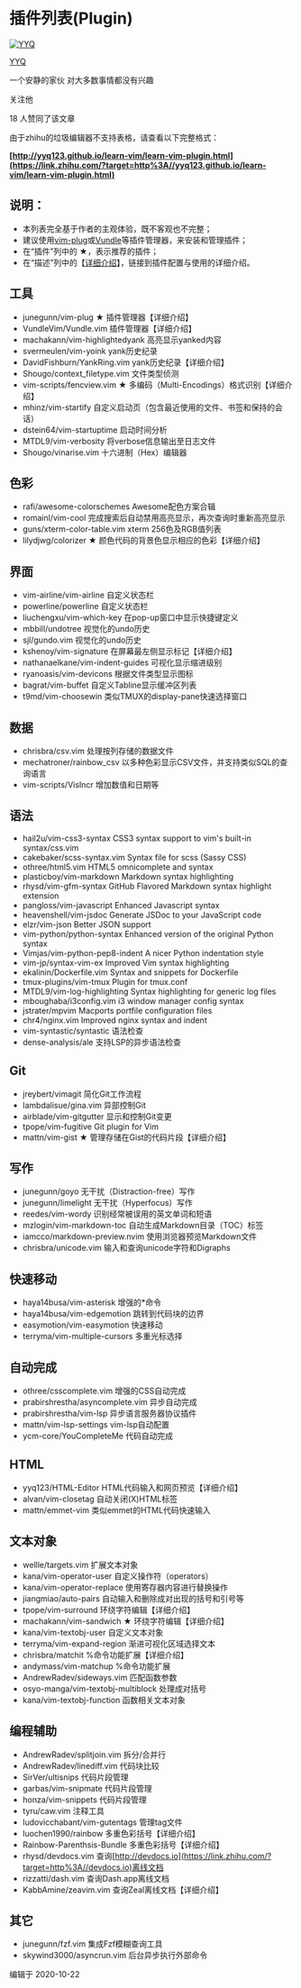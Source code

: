 # 插件列表(Plugin)

[![YYQ](https://pic3.zhimg.com/v2-c4432de041354a82800b86e53483c9c7_xs.jpg?source=172ae18b)](https://www.zhihu.com/people/anthony.yuan)

[YYQ](https://www.zhihu.com/people/anthony.yuan)

一个安静的家伙 对大多数事情都没有兴趣

关注他

18 人赞同了该文章

由于zhihu的垃圾编辑器不支持表格，请查看以下完整格式：

**[http://yyq123.github.io/learn-vim/learn-vim-plugin.html](https://link.zhihu.com/?target=http%3A//yyq123.github.io/learn-vim/learn-vim-plugin.html)**

## 说明：

- 本列表完全基于作者的主观体验，既不客观也不完整；
- 建议使用[vim-plug](https://link.zhihu.com/?target=http%3A//yyq123.github.io/learn-vim/learn-vi-102-plugin-plug.html)或[Vundle](https://link.zhihu.com/?target=http%3A//yyq123.github.io/learn-vim/learn-vi-101-plugin-vundle.html)等插件管理器，来安装和管理插件；
- 在“插件”列中的 ★，表示推荐的插件；
- 在“描述”列中的【[详细介绍](https://link.zhihu.com/?target=http%3A//yyq123.github.io/learn-vim/learn-vi-00-00-TOC.html)】，链接到插件配置与使用的详细介绍。

## 工具

- junegunn/vim-plug ★ 插件管理器【详细介绍】
- VundleVim/Vundle.vim 插件管理器【详细介绍】
- machakann/vim-highlightedyank 高亮显示yanked内容
- svermeulen/vim-yoink yank历史纪录
- DavidFishburn/YankRing.vim yank历史纪录【详细介绍】
- Shougo/context_filetype.vim 文件类型侦测
- vim-scripts/fencview.vim ★ 多编码（Multi-Encodings）格式识别【详细介绍】
- mhinz/vim-startify 自定义启动页（包含最近使用的文件、书签和保持的会话）
- dstein64/vim-startuptime 启动时间分析
- MTDL9/vim-verbosity 将verbose信息输出至日志文件
- Shougo/vinarise.vim 十六进制（Hex）编辑器

## 色彩

- rafi/awesome-colorschemes Awesome配色方案合辑
- romainl/vim-cool 完成搜索后自动禁用高亮显示，再次查询时重新高亮显示
- guns/xterm-color-table.vim xterm 256色及RGB值列表
- lilydjwg/colorizer ★ 颜色代码的背景色显示相应的色彩【详细介绍】

## 界面

- vim-airline/vim-airline 自定义状态栏
- powerline/powerline 自定义状态栏
- liuchengxu/vim-which-key 在pop-up窗口中显示快捷键定义
- mbbill/undotree 视觉化的undo历史
- sjl/gundo.vim 视觉化的undo历史
- kshenoy/vim-signature 在屏幕最左侧显示标记【详细介绍】
- nathanaelkane/vim-indent-guides 可视化显示缩进级别
- ryanoasis/vim-devicons 根据文件类型显示图标
- bagrat/vim-buffet 自定义Tabline显示缓冲区列表
- t9md/vim-choosewin 类似TMUX的display-pane快速选择窗口

## 数据

- chrisbra/csv.vim 处理按列存储的数据文件
- mechatroner/rainbow_csv 以多种色彩显示CSV文件，并支持类似SQL的查询语言
- vim-scripts/VisIncr 增加数值和日期等

## 语法

- hail2u/vim-css3-syntax CSS3 syntax support to vim's built-in syntax/css.vim
- cakebaker/scss-syntax.vim Syntax file for scss (Sassy CSS)
- othree/html5.vim HTML5 omnicomplete and syntax
- plasticboy/vim-markdown Markdown syntax highlighting
- rhysd/vim-gfm-syntax GitHub Flavored Markdown syntax highlight extension
- pangloss/vim-javascript Enhanced Javascript syntax
- heavenshell/vim-jsdoc Generate JSDoc to your JavaScript code
- elzr/vim-json Better JSON support
- vim-python/python-syntax Enhanced version of the original Python syntax
- Vimjas/vim-python-pep8-indent A nicer Python indentation style
- vim-jp/syntax-vim-ex Improved Vim syntax highlighting
- ekalinin/Dockerfile.vim Syntax and snippets for Dockerfile
- tmux-plugins/vim-tmux Plugin for tmux.conf
- MTDL9/vim-log-highlighting Syntax highlighting for generic log files
- mboughaba/i3config.vim i3 window manager config syntax
- jstrater/mpvim Macports portfile configuration files
- chr4/nginx.vim Improved nginx syntax and indent
- vim-syntastic/syntastic 语法检查
- dense-analysis/ale 支持LSP的异步语法检查

## Git

- jreybert/vimagit 简化Git工作流程
- lambdalisue/gina.vim 异部控制Git
- airblade/vim-gitgutter 显示和控制Git变更
- tpope/vim-fugitive Git plugin for Vim
- mattn/vim-gist ★ 管理存储在Gist的代码片段【详细介绍】

## 写作

- junegunn/goyo 无干扰（Distraction-free）写作
- junegunn/limelight 无干扰（Hyperfocus）写作
- reedes/vim-wordy 识别经常被误用的英文单词和短语
- mzlogin/vim-markdown-toc 自动生成Markdown目录（TOC）标签
- iamcco/markdown-preview.nvim 使用浏览器预览Markdown文件
- chrisbra/unicode.vim 输入和查询unicode字符和Digraphs

## 快速移动

- haya14busa/vim-asterisk 增强的*命令
- haya14busa/vim-edgemotion 跳转到代码块的边界
- easymotion/vim-easymotion 快速移动
- terryma/vim-multiple-cursors 多重光标选择

## 自动完成

- othree/csscomplete.vim 增强的CSS自动完成
- prabirshrestha/asyncomplete.vim 异步自动完成
- prabirshrestha/vim-lsp 异步语言服务器协议插件
- mattn/vim-lsp-settings vim-lsp自动配置
- ycm-core/YouCompleteMe 代码自动完成

## HTML

- yyq123/HTML-Editor HTML代码输入和网页预览【详细介绍】
- alvan/vim-closetag 自动关闭(X)HTML标签
- mattn/emmet-vim 类似emmet的HTML代码快速输入

## 文本对象

- wellle/targets.vim 扩展文本对象
- kana/vim-operator-user 自定义操作符（operators）
- kana/vim-operator-replace 使用寄存器内容进行替换操作
- jiangmiao/auto-pairs 自动输入和删除成对出现的括号和引号等
- tpope/vim-surround 环绕字符编辑【详细介绍】
- machakann/vim-sandwich ★ 环绕字符编辑【详细介绍】
- kana/vim-textobj-user 自定义文本对象
- terryma/vim-expand-region 渐进可视化区域选择文本
- chrisbra/matchit %命令功能扩展【详细介绍】
- andymass/vim-matchup %命令功能扩展
- AndrewRadev/sideways.vim 匹配函数参数
- osyo-manga/vim-textobj-multiblock 处理成对括号
- kana/vim-textobj-function 函数相关文本对象

## **编程辅助**

- AndrewRadev/splitjoin.vim 拆分/合并行
- AndrewRadev/linediff.vim 代码块比较
- SirVer/ultisnips 代码片段管理
- garbas/vim-snipmate 代码片段管理
- honza/vim-snippets 代码片段管理
- tyru/caw.vim 注释工具
- ludovicchabant/vim-gutentags 管理tag文件
- luochen1990/rainbow 多重色彩括号【详细介绍】
- Rainbow-Parenthsis-Bundle 多重色彩括号【详细介绍】
- rhysd/devdocs.vim 查询[http://devdocs.io](https://link.zhihu.com/?target=http%3A//devdocs.io)离线文档
- rizzatti/dash.vim 查询Dash.app离线文档
- KabbAmine/zeavim.vim 查询Zeal离线文档【详细介绍】

## **其它**

- junegunn/fzf.vim 集成Fzf模糊查询工具
- skywind3000/asyncrun.vim 后台异步执行外部命令

编辑于 2020-10-22